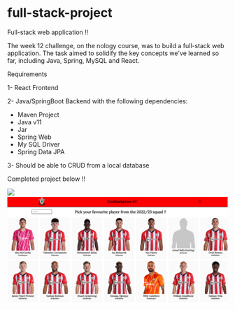 # full-stack-project

Full-stack web application !!

The week 12 challenge, on the nology course, was to build a full-stack web application. 
The task aimed to solidify the key concepts we've learned so far, including Java, Spring, MySQL and React.

Requirements 

1- React Frontend

2- Java/SpringBoot Backend with the following dependencies:
  - Maven Project 
  - Java v11 
  - Jar 
  - Spring Web 
  - My SQL Driver 
  - Spring Data JPA
  
 3- Should be able to CRUD from a local database
 

Completed project below !!

<img src="southampton-fc-fronten/src/assets/images/full-stack-home.png"/>
<img src="southampton-fc-frontend/src/assets/images/full-stack-playerCards.png"/>
